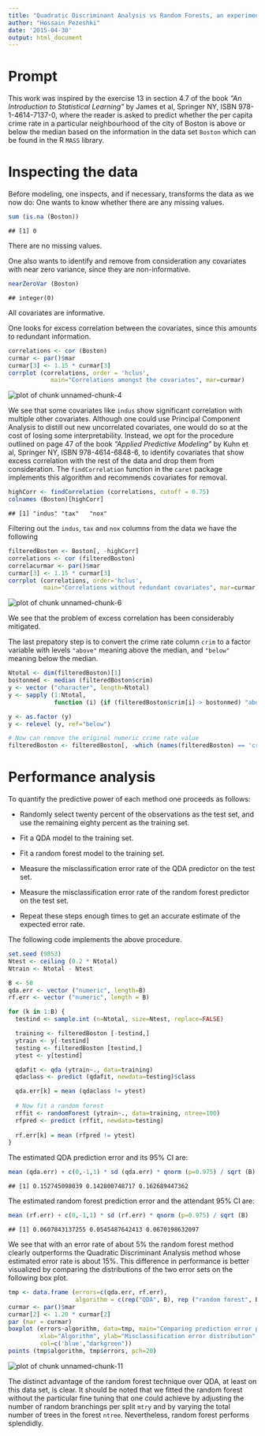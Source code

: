 ```yaml
---
title: "Quadratic Discriminant Analysis vs Random Forests, an experimental comparison"
author: "Hossain Pezeshki"
date: '2015-04-30'
output: html_document
---
```


# Prompt #
This work was inspired by the exercise 13 in section 4.7 of the book 
_"An Introduction to Statistical Learning"_ by James et al, Springer NY, ISBN 978-1-4614-7137-0,
where the reader is asked to predict whether the per capita crime rate in a particular neighbourhood
of the city of Boston is above or below the median based on the information in
the data set `Boston` which can be found in the R `MASS` library.



# Inspecting the data #
Before modeling, one inspects, and if necessary, transforms the data as we now do:
One wants to know whether there are any missing values.

```r
sum (is.na (Boston))
```

```
## [1] 0
```
There are no missing values.

One also wants to identify and remove from consideration any covariates with near zero variance, since
they are non-informative.

```r
nearZeroVar (Boston)
```

```
## integer(0)
```
All covariates are informative.

One looks for excess correlation between the covariates, since this amounts to redundant information.

```r
correlations <- cor (Boston)
curmar <- par()$mar
curmar[3] <- 1.15 * curmar[3]
corrplot (correlations, order = 'hclus',
			main="Correlations amongst the covariates", mar=curmar)
```

![plot of chunk unnamed-chunk-4](figure/unnamed-chunk-4-1.png) 

We see that some covariates like `indus` show significant correlation with multiple other covariates.
Although one could use Principal Component Analysis to distill out new uncorrelated covariates, one would
do so at the cost of losing
some interpretability. Instead, we opt for the procedure outlined on page 47 of the book
_"Applied Predictive Modeling"_ by Kuhn et al, Springer NY, ISBN 978-4614-6848-6,
to identify covariates that show excess correlation with the rest of the data and drop them from consideration.
The `findCorrelation` function in the `caret` package implements this algorithm and recommends covariates for
removal.


```r
highCorr <- findCorrelation (correlations, cutoff = 0.75)
colnames (Boston)[highCorr]
```

```
## [1] "indus" "tax"   "nox"
```
Filtering out the `indus`, `tax` and `nox` columns from the data we have the following

```r
filteredBoston <- Boston[, -highCorr]
correlations <- cor (filteredBoston)
correlacurmar <- par()$mar
curmar[3] <- 1.15 * curmar[3]
corrplot (correlations, order='hclus',
          main="Correlations without redundant covariates", mar=curmar)
```

![plot of chunk unnamed-chunk-6](figure/unnamed-chunk-6-1.png) 

We see that the problem of excess correlation has been considerably mitigated.

The last prepatory step is to convert the crime rate column `crim` to a factor variable with levels
`"above"` meaning above the median, and `"below"` meaning below the median.

```r
Ntotal <- dim(filteredBoston)[1]
bostonmed <- median (filteredBoston$crim)
y <- vector ("character", length=Ntotal)
y <- sapply (1:Ntotal,
             function (i) {if (filteredBoston$crim[i] > bostonmed) "above" else "below"})

y <- as.factor (y)
y <- relevel (y, ref="below")

# Now can remove the original numeric crime rate value
filteredBoston <- filteredBoston[, -which (names(filteredBoston) == 'crim')]
```
# Performance analysis #
To quantify the predictive power of each method one proceeds as follows:

- Randomly select twenty percent of the observations as the test set, and use the remaining
eighty percent as the training set.

- Fit a QDA model to the training set.

- Fit a random forest model to the training set.

- Measure the misclassification error rate of the QDA predictor on the test set.

- Measure the misclassification error rate of the random forest predictor on the test set.

- Repeat these steps enough times to get an accurate estimate of the expected error rate.

The following code implements the above procedure.

```r
set.seed (9853)
Ntest <- ceiling (0.2 * Ntotal)
Ntrain <- Ntotal - Ntest

B <- 50
qda.err <- vector ("numeric", length=B)
rf.err <- vector ("numeric", length = B)

for (k in 1:B) {
  testind <- sample.int (n=Ntotal, size=Ntest, replace=FALSE)

  training <- filteredBoston [-testind,]
  ytrain <- y[-testind]
  testing <- filteredBoston [testind,]
  ytest <- y[testind]

  qdafit <- qda (ytrain~., data=training)
  qdaclass <- predict (qdafit, newdata=testing)$class

  qda.err[k] = mean (qdaclass != ytest)
  
  # Now fit a random forest
  rffit <- randomForest (ytrain~., data=training, ntree=100)
  rfpred <- predict (rffit, newdata=testing)
  
  rf.err[k] = mean (rfpred != ytest)
}
```

The estimated QDA prediction error and its 95% CI are:

```r
mean (qda.err) + c(0,-1,1) * sd (qda.err) * qnorm (p=0.975) / sqrt (B)
```

```
## [1] 0.152745098039 0.142800748717 0.162689447362
```
The estimated random forest prediction error and the attendant 95% CI are:

```r
mean (rf.err) + c(0,-1,1) * sd (rf.err) * qnorm (p=0.975) / sqrt (B)
```

```
## [1] 0.0607843137255 0.0545487642413 0.0670198632097
```
We see that with an error rate of about 5% the random forest method clearly outperforms
the Quadratic Discriminant Analysis method whose estimated error rate is about 15%.
This difference in performance is better visualized by comparing the distributions of
the two error sets on the following box plot.


```r
tmp <- data.frame (errors=c(qda.err, rf.err),
                   algorithm = c(rep("QDA", B), rep ("random forest", B)))
curmar <- par()$mar
curmar[2] <- 1.20 * curmar[2]
par (mar = curmar)
boxplot (errors~algorithm, data=tmp, main="Comparing prediction error performance",
         xlab="Algorithm", ylab="Misclassification error distribution",
         col=c('blue',"darkgreen"))
points (tmp$algorithm, tmp$errors, pch=20)
```

![plot of chunk unnamed-chunk-11](figure/unnamed-chunk-11-1.png) 

The distinct advantage of the random forest technique over QDA, at least on this data set, is clear.
It should be noted that we fitted the random forest without the particular fine tuning that one
could achieve by adjusting the number of random branchings per split `mtry` and by
varying the total number of trees in the forest `ntree`. Nevertheless, random forest
performs splendidly.




















